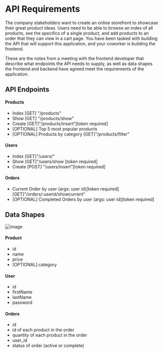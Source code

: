 # API Requirements

The company stakeholders want to create an online storefront to showcase their great product ideas. Users need to be able to browse an index of all products, see the specifics of a single product, and add products to an order that they can view in a cart page. You have been tasked with building the API that will support this application, and your coworker is building the frontend.

These are the notes from a meeting with the frontend developer that describe what endpoints the API needs to supply, as well as data shapes the frontend and backend have agreed meet the requirements of the application.

## API Endpoints

#### Products

- Index [GET] "/products"
- Show [GET] "/products/show"
- Create [GET]"/products/insert"[token required]
- [OPTIONAL] Top 5 most popular products
- [OPTIONAL] Products by category [GET]"/products/filter"

#### Users

- Index [GET]"/users/"
- Show [GET]"/users/show [token required]
- Create [POST] "/users/insert"[token required]

#### Orders

- Current Order by user (args: user id)[token required] [GET]"/orders/:userid/showcurrent"
- [OPTIONAL] Completed Orders by user (args: user id)[token required]

## Data Shapes
![image](https://user-images.githubusercontent.com/87566788/195713880-ad8fc816-3dd3-456e-943b-240b37fe6474.png)

#### Product

- id
- name
- price
- [OPTIONAL] category

#### User

- id
- firstName
- lastName
- password

#### Orders

- id
- id of each product in the order
- quantity of each product in the order
- user_id
- status of order (active or complete)
